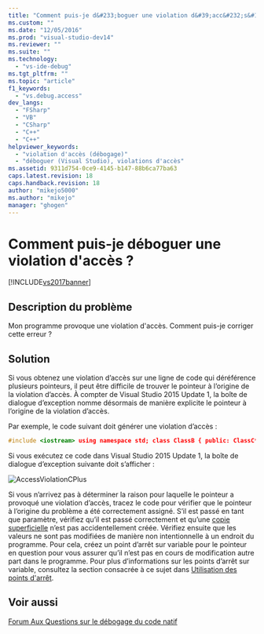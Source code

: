 ```yaml
---
title: "Comment puis-je d&#233;boguer une violation d&#39;acc&#232;s&#160;? | Microsoft Docs"
ms.custom: ""
ms.date: "12/05/2016"
ms.prod: "visual-studio-dev14"
ms.reviewer: ""
ms.suite: ""
ms.technology: 
  - "vs-ide-debug"
ms.tgt_pltfrm: ""
ms.topic: "article"
f1_keywords: 
  - "vs.debug.access"
dev_langs: 
  - "FSharp"
  - "VB"
  - "CSharp"
  - "C++"
  - "C++"
helpviewer_keywords: 
  - "violation d'accès (débogage)"
  - "déboguer (Visual Studio), violations d'accès"
ms.assetid: 9311d754-0ce9-4145-b147-88b6ca77ba63
caps.latest.revision: 18
caps.handback.revision: 18
author: "mikejo5000"
ms.author: "mikejo"
manager: "ghogen"
---
```

# Comment puis-je d&#233;boguer une violation d&#39;acc&#232;s&#160;?
[!INCLUDE[vs2017banner](../code-quality/includes/vs2017banner.md)]

## Description du problème  
 Mon programme provoque une violation d'accès. Comment puis\-je corriger cette erreur ?  
  
## Solution  
 Si vous obtenez une violation d’accès sur une ligne de code qui déréférence plusieurs pointeurs, il peut être difficile de trouver le pointeur à l’origine de la violation d’accès. À compter de Visual Studio 2015 Update 1, la boîte de dialogue d’exception nomme désormais de manière explicite le pointeur à l’origine de la violation d’accès.  
  
 Par exemple, le code suivant doit générer une violation d’accès :  
  
```cpp  
#include <iostream> using namespace std; class ClassB { public: ClassC* C; ClassB() { C = new ClassC(); } void printHello() { cout << "hello world"; } }; class ClassA { public: ClassB* B; ClassA() { B = nullptr; } }; int main() { ClassA* A = new ClassA(); A->B->printHello(); }  
```  
  
 Si vous exécutez ce code dans Visual Studio 2015 Update 1, la boîte de dialogue d’exception suivante doit s’afficher :  
  
 ![AccessViolationCPlus](~/docs/debugger/media/accessviolationcplus.png "AccessViolationCPlus")  
  
 Si vous n’arrivez pas à déterminer la raison pour laquelle le pointeur a provoqué une violation d’accès, tracez le code pour vérifier que le pointeur à l’origine du problème a été correctement assigné.  S’il est passé en tant que paramètre, vérifiez qu’il est passé correctement et qu’une [copie superficielle](http://stackoverflow.com/questions/184710/what-is-the-difference-between-a-deep-copy-and-a-shallow-copy) n’est pas accidentellement créée. Vérifiez ensuite que les valeurs ne sont pas modifiées de manière non intentionnelle à un endroit du programme. Pour cela, créez un point d’arrêt sur variable pour le pointeur en question pour vous assurer qu’il n’est pas en cours de modification autre part dans le programme. Pour plus d’informations sur les points d’arrêt sur variable, consultez la section consacrée à ce sujet dans [Utilisation des points d'arrêt](../debugger/using-breakpoints.md).  
  
## Voir aussi  
 [Forum Aux Questions sur le débogage du code natif](../debugger/debugging-native-code-faqs.md)